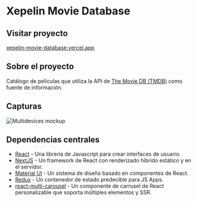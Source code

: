# Xepelin Movie Database

## Visitar proyecto

[xepelin-movie-database.vercel.app](https://xepelin-movie-database.vercel.app/)

## Sobre el proyecto

Catálogo de películas que utiliza la API de [The Movie DB (TMDB)](https://www.themoviedb.org/) como fuente de información.

## Capturas

![Multidevices mockup](https://user-images.githubusercontent.com/4708484/137650774-c125bd8a-eb7d-4ec8-b175-73f52a74bdfc.png)

## Dependencias centrales

- [React](https://reactjs.org/) - Una librería de Javascript para crear interfaces de usuario.
- [NextJS](https://nextjs.org/) - Un framework de React con renderizado híbrido estático y en el servidor.
- [Material UI](https://material-ui.com/) - Un sistema de diseño basado en componentes de React.
- [Redux](https://redux.js.org/) - Un contenedor de estado predecible para JS Apps.
- [react-multi-carousel](hhttps://github.com/YIZHUANG/react-multi-carousel) - Un componente de carrusel de React personalizable que soporta múltiples elementos y SSR.
